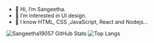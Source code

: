 - 👋 Hi, I’m Sangeetha.
- 👀 I’m interested in UI design.
- 🌱 I know HTML, CSS ,JavaScript, React and Nodejs...

<!-- I'm a web designer, good at UI design. I know Html ,CSS, JavaScript, React.  I have an experience in E-pub job. Now, I am looking for a job.  -->

<!--
**Sangeetha19057/Sangeetha19057** is a ✨ _special_ ✨ repository because its `README.md` (this file) appears on your GitHub profile.

Here are some ideas to get you started:

- 🔭 I’m currently working on ...
- 🌱 I’m currently learning ...
- 👯 I’m looking to collaborate on ...
- 🤔 I’m looking for help with ...
- 💬 Ask me about ...
- 📫 How to reach me: ...
- 😄 Pronouns: ...
- ⚡ Fun fact: ...
-->
<!-- Github Stats for repos -->
![Sangeetha19057 GitHub Stats](https://github-readme-stats.vercel.app/api?username=Sangeetha19057&theme=dark&show_icons=true&count_private=true)
![Top Langs](https://github-readme-stats.vercel.app/api/top-langs/?username=Sangeetha19057&theme=dark)
